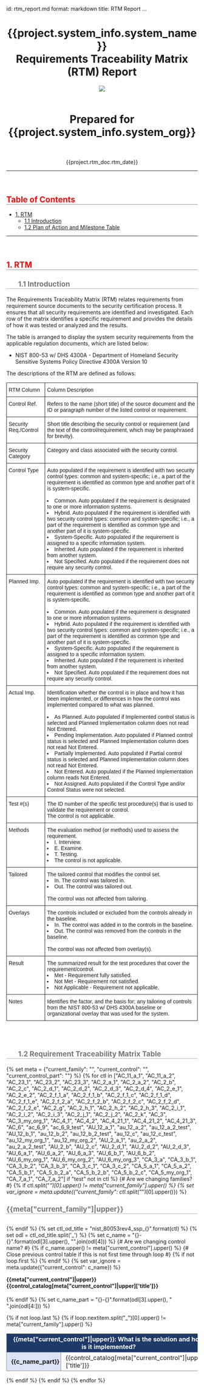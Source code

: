 id: rtm_report.md
format: markdown
title: RTM Report
...

<style type="text/css" scoped>
    h2 { border-bottom:1px solid #888; margin-top: 3em; color: red;}
    h3 { border-bottom: 0.5px solid #aaa; color: #777; font-size: 14pt; font-weight: bold;}
    h4 { margin-top: 15px; font-weight: bold; font-size: 1em; }
    blockquote { color: #666; font-size:0.8em; margin: 0 10px; }
    .notice {color: red; font-size:3.0em; text-align:center; transform: scaleY(.85);
    font-weight: bold;}
    table { border: none; border-collapse: collapse; }
    th, td { border: 1px solid #888; padding: 15px; text-align: left;}
    @media all {
        .page-break     { display: none; }
    }
    .table-caption {
      color: red;
      text-align: center;
      font-style: italic;
      margin: 1em; 0 0.33em; 0;
    }
    table.table-ssp {
      margin-bottom: 1.0em;
      width: 100%;
    }
    table.table-ssp th, table.table-ssp td {
      padding: 4px;
    }
    td.td-header, th.th-header {
      color: white;
      background-color: rgb(31, 58, 105);
      text-align:center;
      font-weight: bold;
    }
    td.td-c-name-part, td.td-row-title {
      width: 125px;
      background-color: rgb(219, 228, 244);
      font-weight: bold;
      padding-left: 12px;
    }
    table.table-ssp td {
      padding-left: 12px;
    }
    .soft {
      color: #aaa;
    }
    @media print {
        h1.title {
            /* v-center, need absolute */
            position: absolute; /* repeats once */
            bottom: 50%;
            /* h-center, for element with absolute positioning */
            left: 0;
            right: 0;
            margin-left: 20%;
            margin-right: 20%;
        }
        .footer {
            position: fixed; /* repeats on every page */
            bottom: 0;
        }
        table.footer {
            width: 95%;
            display: table;
        }
        table.footer td {
            border: none;
            padding: 0px;
            padding-bottom: .1em;
        }
        .page-break { display: block; page-break-after: always; }
    }
</style>

<center>
<h1 class="title">{{project.system_info.system_name}}<br/>Requirements Traceability Matrix<br/>(RTM) Report</h1>
<img style="max-width:70%;height:auto;" src="{{static_asset_path_for('app.png')}}">
<br></br>
<h1>Prepared for</br/>{{project.system_info.system_org}}</h1>
<br></br>
{{project.rtm_doc.rtm_date}}
</center>




* * *

## Table of Contents

*   [1. RTM](#rtm)
    *   [1.1 Introduction](#introduction)
    *   [1.2 Plan of Action and Milestone Table](#rtmtable)

* * *

## 1. RTM
### &nbsp;&nbsp;&nbsp;&nbsp;&nbsp;&nbsp; 1.1 Introduction
The Requirements Traceability Matrix (RTM) relates requirements from requirement source documents to the security certification process. It ensures that all security requirements are identified and investigated. Each row of the matrix identifies a specific requirement and provides the details of how it was tested or analyzed and the results.

The table is arranged to display the system security requirements from the applicable regulation documents, which are listed below:

* NIST 800-53 w/ DHS 4300A - Department of Homeland Security Sensitive Systems Policy Directive 4300A Version 10

The descriptions of the RTM are defined as follows:

<style type="text/css">
.tg  {border-collapse:collapse;border-spacing:0;}
.tg td{font-family:Arial, sans-serif;font-size:14px;padding:10px 5px;border-style:solid;border-width:1px;overflow:hidden;word-break:normal;border-color:black;}
.tg th{font-family:Arial, sans-serif;font-size:14px;font-weight:normal;padding:10px 5px;border-style:solid;border-width:1px;overflow:hidden;word-break:normal;border-color:black;}
.tg .tg-0pky{border-color:inherit;text-align:left;vertical-align:top}
</style>
<table class="tg">
  <tr>
    <th class="tg-0pky">RTM Column</th>
    <th class="tg-0pky">Column Description</th>
  </tr>
  <tr>
    <td class="tg-0pky">Control Ref.</td>
    <td class="tg-0pky">Refers to the name (short title) of the source document and the ID or paragraph number of the listed control or requirement.</td>
  </tr>
  <tr>
    <td class="tg-0pky">Security Req./Control</td>
    <td class="tg-0pky">Short title describing the security control or requirement (and the text of the control/requirement, which may be paraphrased for brevity).</td>
  </tr>
  <tr>
    <td class="tg-0pky">Security Category</td>
    <td class="tg-0pky">Category and class associated with the security control.</td>
  </tr>
  <tr>
    <td class="tg-0pky">Control Type</td>
    <td class="tg-0pky">Auto populated if the requirement is identified with two security control types: common and system-specific; i.e., a part of the requirement is identified as common type and another part of it is system-specific.<br><br><li>Common. Auto populated if the requirement is designated to one or more information systems.</li><li>Hybrid. Auto populated if the requirement is identified with two security control types: common and system-specific; i.e., a part of the requirement is identified as common type and another part of it is system-specific.</li><li>System-Specific. Auto populated if the requirement is assigned to a specific information system.</li><li>Inherited. Auto populated if the requirement is inherited from another system.</li><li>Not Specified. Auto populated if the requirement does not require any security control.</li></td>
  </tr>
  <tr>
    <td class="tg-0pky">Planned Imp.</td>
    <td class="tg-0pky">Auto populated if the requirement is identified with two security control types: common and system-specific; i.e., a part of the requirement is identified as common type and another part of it is system-specific.<br><br><li>Common. Auto populated if the requirement is designated to one or more information systems.</li><li>Hybrid. Auto populated if the requirement is identified with two security control types: common and system-specific; i.e., a part of the requirement is identified as common type and another part of it is system-specific.</li><li>System-Specific. Auto populated if the requirement is assigned to a specific information system.</li><li>Inherited. Auto populated if the requirement is inherited from another system.</li><li>Not Specified. Auto populated if the requirement does not require any security control.</li></td>
  </tr>
  <tr>
    <td class="tg-0pky">Actual Imp.</td>
    <td class="tg-0pky">Identification whether the control is in place and how it has been implemented, or differences in how the control was implemented compared to what was planned.<br><br><li>As Planned. Auto populated if Implemented control status is selected and Planned Implementation column does not read Not Entered.</li><li>Pending Implementation. Auto populated if Planned control status is selected and Planned Implementation column does not read Not Entered.</li><li>Partially Implemented. Auto populated if Partial control status is selected and Planned Implementation column does not read Not Entered.</li><li>Not Entered. Auto populated if the Planned Implementation column reads Not Entered.</li><li>Not Assigned. Auto populated if the Control Type and/or Control Status were not selected.</li></td>
  </tr>
  <tr>
    <td class="tg-0pky">Test #(s)</td>
    <td class="tg-0pky">The ID number of the specific test procedure(s) that is used to validate the requirement or control.<br>The control is not applicable.</td>
  </tr>
  <tr>
    <td class="tg-0pky">Methods</td>
    <td class="tg-0pky">The evaluation method (or methods) used to assess the requirement.<li>I. Interview.</li><li>E. Examine.</li><li>T. Testing.</li><li>The control is not applicable.</li></td>
  </tr>
  <tr>
    <td class="tg-0pky">Tailored</td>
    <td class="tg-0pky">The tailored control that modifies the control set.<li>In. The control was tailored in.</li><li>Out. The control was tailored out.</li><br>The control was not affected from tailoring.</td>
  </tr>
  <tr>
    <td class="tg-0pky">Overlays</td>
    <td class="tg-0pky">The controls included or excluded from the controls already in the baseline.<li>In. The control was added in to the controls in the baseline.</li><li>Out. The control was removed from the controls in the baseline.</li><br>The control was not affected from overlay(s).</td>
  </tr>
  <tr>
    <td class="tg-0pky">Result</td>
    <td class="tg-0pky">The summarized result for the test procedures that cover the requirement/control.<li>Met - Requirement fully satisfied.</li><li>Not Met - Requirement not satisfied.</li><li>Not Applicable - Requirement not applicable.</li></td>
  </tr>
  <tr>
    <td class="tg-0pky">Notes</td>
    <td class="tg-0pky">Identifies the factor, and the basis for; any tailoring of controls from the NIST 800-53 w/ DHS 4300A baseline or organizational overlay that was used for the system.</td>
  </tr>
</table>



<br></br>

### &nbsp;&nbsp;&nbsp;&nbsp;&nbsp;&nbsp; 1.2 Requirement Traceability Matrix Table

{% set meta = {"current_family": "", "current_control": "", "current_control_part": ""} %}
{% for ctl in ["AC_11_a_1", "AC_11_a_2", "AC_23_1", "AC_23_2", "AC_23_3", "AC_2_a_1", "AC_2_a_2", "AC_2_b", "AC_2_c", "AC_2_d_1", "AC_2_d_2", "AC_2_d_3", "AC_2_d_4", "AC_2_e_1", "AC_2_e_2", "AC_2_f_1_a", "AC_2_f_1_b", "AC_2_f_1_c", "AC_2_f_1_d", "AC_2_f_1_e", "AC_2_f_2_a", "AC_2_f_2_b", "AC_2_f_2_c", "AC_2_f_2_d", "AC_2_f_2_e", "AC_2_g", "AC_2_h_1", "AC_2_h_2", "AC_2_h_3", "AC_2_i_1", "AC_2_i_2", "AC_2_i_3", "AC_2_j_1", "AC_2_j_2", "AC_2_k", "AC_3", "AC_3_my_org_1", "AC_4_1", "AC_4_2", "AC_4_21_1", "AC_4_21_2", "AC_4_21_3", "AC_6", "ac_6_9", "ac_6_9_test", "AU_12_a_1", "au_12_a_2", "au_12_a_2_test", "AU_12_b_1", "au_12_b_2", "au_12_b_2_test", "au_12_c", "au_12_c_test", "au_12_my_org_1", "au_12_my_org_2", "AU_2_a_1", "au_2_a_2", "au_2_a_2_test", "AU_2_b", "AU_2_c", "AU_2_d_1", "AU_2_d_2", "AU_2_d_3", "AU_6_a_1", "AU_6_a_2", "AU_6_a_3", "AU_6_b_1", "AU_6_b_2", "AU_6_my_org_1", "AU_6_my_org_2", "AU_6_my_org_3", "CA_3_a", "CA_3_b_1", "CA_3_b_2", "CA_3_b_3", "CA_3_c_1", "CA_3_c_2", "CA_5_a_1", "CA_5_a_2", "CA_5_b_1", "CA_5_b_2_a", "CA_5_b_2_b", "CA_5_b_2_c", "CA_5_my_org_1", "CA_7_a_1", "CA_7_a_2"]
   if "test" not in ctl %}
  {# Are we changing families? #}
  {% if ctl.split("_")[0].upper() != meta["current_family"].upper() %}
    {% set var_ignore = meta.update({"current_family": ctl.split("_")[0].upper()}) %}
    <h3 style="margin-bottom: 30px;">{{meta["current_family"]|upper}}</h3>
  {% endif %}
  {% set ctl_od_title = "nist_80053rev4_ssp_{}".format(ctl) %}
  {% set odl = ctl_od_title.split('_') %}
  {% set c_name = "{}-{}".format(odl[3].upper(), "".join(odl[4])) %}
  {# Are we changing control name? #}
  {% if c_name.upper() != meta["current_control"].upper() %}
    {# Close previous control table if this is not first time through loop #}
    {% if not loop.first %}
      </table>
    {% endif %}
    {% set var_ignore = meta.update({"current_control": c_name}) %}
      <h4 style="">{{meta["current_control"]|upper}} {{control_catalog[meta["current_control"]|upper]['title']}}</h4>
      <table class="table-ssp">
        <tr>
          <td colspan="2" class="td-header">
          {{meta["current_control"]|upper}}: What is the solution and how is it implemented?
        </td></tr>
  {% endif %}
  {% set c_name_part = "{}-{}".format(odl[3].upper(), " ".join(odl[4:])) %}
  <tr>
    <td class="td-c-name-part">{{c_name_part}}</td>
    <td>
      {{control_catalog[meta["current_control"]|upper]['title']}}
    </td>
  </tr>
  {% if not loop.last %}
    {% if loop.nextitem.split("_")[0].upper() != meta["current_family"].upper() %}
      </table>
    {% endif %}
  {% endif %}
{% endfor %}<!-- /for ctl in -->






